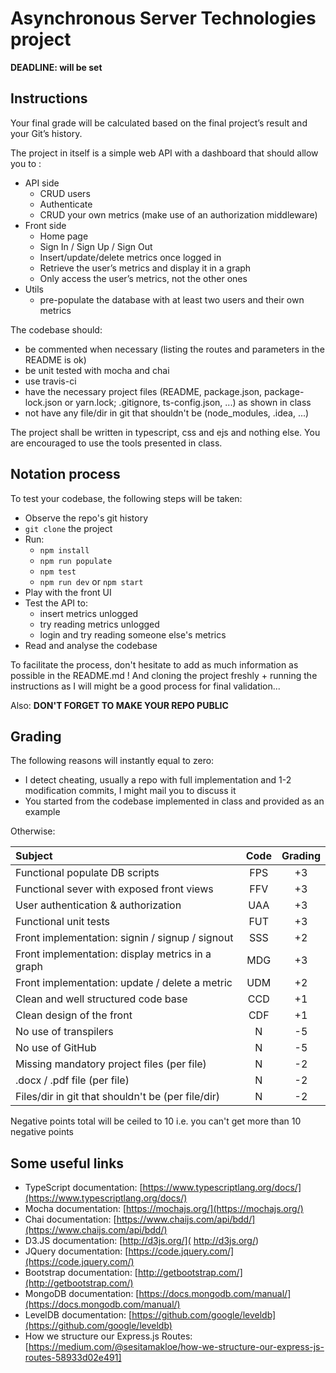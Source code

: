 # Asynchronous Server Technologies project

**DEADLINE: will be set**

## Instructions
 
Your final grade will be calculated based on the final project’s result and your Git’s history.

The project in itself is a simple web API with a dashboard that should allow you to :

* API side 
  - CRUD users 
  - Authenticate
  - CRUD your own metrics (make use of an authorization middleware)
* Front side
  - Home page
  - Sign In / Sign Up / Sign Out
  - Insert/update/delete metrics once logged in
  - Retrieve the user’s metrics and display it in a graph
  - Only access the user’s metrics, not the other ones
* Utils 
  - pre-populate the database with at least two users and their own metrics
  
The codebase should:

* be commented when necessary (listing the routes and parameters in the README is ok)
* be unit tested with mocha and chai
* use travis-ci
* have the necessary project files (README, package.json, package-lock.json or yarn.lock; .gitignore, ts-config.json, ...) as shown in class
* not have any file/dir in git that shouldn't be (node_modules, .idea, ...)

The project shall be written in typescript, css and ejs and nothing else. You are encouraged to use the tools presented in class.

## Notation process 

To test your codebase, the following steps will be taken: 

* Observe the repo's git history
* `git clone` the project 
* Run: 
  - `npm install`
  - `npm run populate`
  - `npm test`
  - `npm run dev` or `npm start`
* Play with the front UI
* Test the API to:
  - insert metrics unlogged
  - try reading metrics unlogged
  - login and try reading someone else's metrics
* Read and analyse the codebase

To facilitate the process, don't hesitate to add as much information as possible in the README.md ! And cloning the project freshly + running the 
instructions as I will might be a good process for final validation...

Also: **DON'T FORGET TO MAKE YOUR REPO PUBLIC**


## Grading 

The following reasons will instantly equal to zero: 

* I detect cheating, usually a repo with full implementation and 1-2 modification commits, I might mail you to discuss it
* You started from the codebase implemented in class and provided as an example

Otherwise: 

| Subject                                                         |   Code    | Grading   |
|:----------------------------------------------------------------|:---------:|:---------:|
| Functional populate DB scripts                                  |    FPS    |    +3     |
| Functional sever with exposed front views                       |    FFV    |    +3     |
| User authentication & authorization                             |    UAA    |    +3     |
| Functional unit tests                                           |    FUT    |    +3     |
| Front implementation: signin / signup / signout                 |    SSS    |    +2     |
| Front implementation: display metrics in a graph                |    MDG    |    +3     |
| Front implementation: update / delete a metric                  |    UDM    |    +2     |
| Clean and well structured code base                             |    CCD    |    +1     |
| Clean design of the front                                       |    CDF    |    +1     |
| No use of transpilers                                           |     N     |    -5     |
| No use of GitHub                                                |     N     |    -5     |
| Missing mandatory project files (per file)                      |     N     |    -2     |
| .docx / .pdf file (per file)                                    |     N     |    -2     |
| Files/dir in git that shouldn't be (per file/dir)               |     N     |    -2     |

Negative points total will be ceiled to 10 i.e. you can't get more than 10 negative points


## Some useful links

* TypeScript documentation: [https://www.typescriptlang.org/docs/](https://www.typescriptlang.org/docs/)
* Mocha documentation: [https://mochajs.org/](https://mochajs.org/)
* Chai documentation: [https://www.chaijs.com/api/bdd/](https://www.chaijs.com/api/bdd/)
* D3.JS documentation: [http://d3js.org/]( http://d3js.org/)
* JQuery documentation: [https://code.jquery.com/](https://code.jquery.com/)
* Bootstrap documentation: [http://getbootstrap.com/](http://getbootstrap.com/)
* MongoDB documentation: [https://docs.mongodb.com/manual/](https://docs.mongodb.com/manual/)
* LevelDB documentation: [https://github.com/google/leveldb](https://github.com/google/leveldb)
* How we structure our Express.js Routes: [https://medium.com/@sesitamakloe/how-we-structure-our-express-js-routes-58933d02e491]
